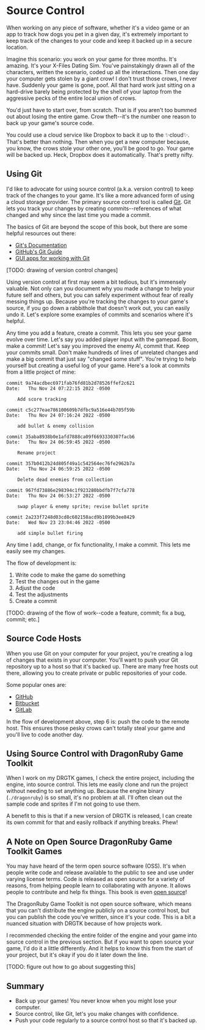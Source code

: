 # Source Control

When working on any piece of software, whether it's a video game or an app to track how dogs you pet in a given day, it's extremely important to keep track of the changes to your code and keep it backed up in a secure location.

Imagine this scenario: you work on your game for three months. It's amazing. It's your X-Files Dating Sim. You've painstakingly drawn all of the characters, written the scenario, coded up all the interactions. Then one day your computer gets stolen by a giant crow! I don't trust those crows, I never have. Suddenly your game is gone, poof. All that hard work just sitting on a hard-drive barely being protected by the shell of your laptop from the aggressive pecks of the entire local union of crows.

You'd just have to start over, from scratch. That is if you aren't too bummed out about losing the entire game. Crow theft--it's the number one reason to back up your game's source code.

You could use a cloud service like Dropbox to back it up to the ✨cloud✨. That's better than nothing. Then when you get a new computer because, you know, the crows stole your other one, you'll be good to go. Your game will be backed up. Heck, Dropbox does it automatically. That's pretty nifty.

## Using Git

I'd like to advocate for using source control (a.k.a. version control) to keep track of the changes to your game. It's like a more advanced form of using a cloud storage provider. The primary source control tool is called [Git](https://git-scm.com/). Git lets you track your changes by creating commits--references of what changed and why since the last time you made a commit.

The basics of Git are beyond the scope of this book, but there are some helpful resources out there:

- [Git's Documentation](https://git-scm.com/doc)
- [GitHub's Git Guide](https://github.com/git-guides)
- [GUI apps for working with Git](https://git-scm.com/downloads/guis)

[TODO: drawing of version control changes]

Using version control at first may seem a bit tedious, but it's immensely valuable. Not only can you document why you made a change to help your future self and others, but you can safely experiment without fear of really messing things up. Because you're tracking the changes to your game's source, if you go down a rabbithole that doesn't work out, you can easily undo it. Let's explore some examples of commits and scenarios where it's helpful.

Any time you add a feature, create a commit. This lets you see your game evolve over time. Let's say you added player input with the gamepad. Boom, make a commit! Let's say you improved the enemy AI, commit that. Keep your commits small. Don't make hundreds of lines of unrelated changes and make a big commit that just say "changed some stuff". You're trying to help yourself but creating a useful log of your game. Here's a look at commits from a little project of mine:


``` console
commit 9a74acdbec6971fab76fd81b2d78526ffef2c621
Date:   Thu Nov 24 07:22:15 2022 -0500

    Add score tracking

commit c5c277eae786100609b7dfbc9a516e44b705f59b
Date:   Thu Nov 24 07:16:24 2022 -0500

    add bullet & enemy collision

commit 35aba8938b0e1afd7888ca09f6693330307facb6
Date:   Thu Nov 24 06:59:45 2022 -0500

    Rename project

commit 357b0412b24d805f49a1c542564ec76fe2962b7a
Date:   Thu Nov 24 06:59:25 2022 -0500

    Delete dead enemies from collection

commit 967fd73886e298394c1f923280bbdfb7f7cfa778
Date:   Thu Nov 24 06:53:27 2022 -0500

    swap player & enemy sprite; revise bullet sprite

commit 2a233f7248d03cd8c602158acd9b1899b3ee8429
Date:   Wed Nov 23 23:04:46 2022 -0500

    add simple bullet firing
```

Any time I add, change, or fix functionality, I make a commit. This lets me easily see my changes.

The flow of development is:

1. Write code to make the game do something
2. Test the changes out in the game
3. Adjust the code
4. Test the adjustments
5. Create a commit

[TODO: drawing of the flow of work--code a feature, commit; fix a bug, commit; etc.]

## Source Code Hosts

When you use Git on your computer for your project, you're creating a log of changes that exists in your computer. You'll want to push your Git repository up to a host so that it's backed up. There are many free hosts out there, allowing you to create private or public repositories of your code. 

Some popular ones are:

- [GitHub](https://github.com)
- [Bitbucket](https://bitbucket.org/)
- [GitLab](https://about.gitlab.com/)


In the flow of development above, step 6 is: push the code to the remote host. This ensures those pesky crows can't totally steal your game and you'll live to code another day.

## Using Source Control with DragonRuby Game Toolkit

When I work on my DRGTK games, I check the entire project, including the engine, into source control. This lets me easily clone and run the project without needing to set anything up. Because the engine binary (`./dragonruby`) is so small, it's no problem at all. I'll often clean out the sample code and sprites if I'm not going to use them.

A benefit to this is that if a new version of DRGTK is released, I can create its own commit for that and easily rollback if anything breaks. Phew!

## A Note on Open Source DragonRuby Game Toolkit Games

You may have heard of the term open source software (OSS). It's when people write code and release available to the public to see and use under varying license terms. Code is released as open source for a variety of reasons, from helping people learn to collaborating with anyone. It allows people to contribute and help fix things. This book is even [open source](https://github.com/DragonRidersUnite/book)!

The DragonRuby Game Toolkit is not open source software, which means that you can't distribute the engine publicly on a source control host, but you can publish the code you've written, since it's your code. This is a bit a nuanced situation with DRGTK because of how projects work.

I recommended checking the entire folder of the engine and your game into source control in the previous section. But if you want to open source your game, I'd do it a little differently. And it helps to know this from the start of your project, but it's okay if you do it later down the line.

[TODO: figure out how to go about suggesting this]

## Summary

- Back up your games! You never know when you might lose your computer.
- Source control, like Git, let's you make changes with confidence.
- Push your code regularly to a source control host so that it's backed up.
